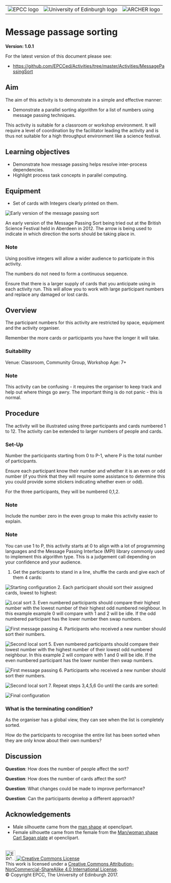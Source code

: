 <!-- Begin Header -->
<table width="100%" border="0" cellpadding="0" cellspacing="0">
<tr>
<td markdown="span">
<img src="https://github.com/EPCCed/Activities/blob/master/imgs/EPCC_logo.png" alt="EPCC logo">
</td>
<td markdown="span">
<img src="https://github.com/EPCCed/Activities/blob/master/imgs/UoE_logo.png" alt="University of Edinburgh logo">
</td>
<td markdown="span">
<img src="https://github.com/EPCCed/Activities/blob/master/imgs/archer.png" alt="ARCHER logo">
</td>
</tr>
</table>
<!-- End Header -->

# Message passage sorting

**Version: 1.0.1**

For the latest version of this document please see:

* https://github.com/EPCCed/Activities/tree/master/Activities/MessagePassingSort

## Aim

The aim of this activity is to demonstrate in a simple and effective
manner:

* Demonstrate a parallel sorting algorithm for a list of numbers using
  message passing techniques.

This activity is suitable for a classroom or workshop environment. It
will require a level of coordination by the facilitator leading the 
activity and is thus not suitable for a high throughput environment 
like  a science festival.

## Learning objectives

* Demonstrate how message passing helps resolve inter-process dependencies.
* Highlight process task concepts in parallel computing.

## Equipment

* Set of cards with Integers clearly printed on them.

![Early version of the message passing sort](imgs/BSF12.png)

An early version of the Message Passing Sort being tried out at the British Science Festival held in Aberdeen in 2012. The arrow is being used to indicate in which direction the sorts should be taking place in.

### Note

Using positive integers will allow a wider audience to participate in
this activity.

The numbers do not need to form a continuous sequence.

Ensure that there is a larger supply of cards that you anticipate
using in each activity run.  This will allow you to work with large
participant numbers and replace any damaged or lost cards.

## Overview

The participant numbers for this activity are restricted by space,
equipment and the activity organiser.

Remember the more cards or participants you have the longer it will take.

### Suitability

Venue: Classroom, Community Group, Workshop
Age: 7+

### Note

This activity can be confusing - it requires the organiser to keep
track and help out where things go awry. The important thing is do not
panic - this is normal.


## Procedure

The activity will be illustrated using three participants and cards numbered 1 to 12.
The activity can be extended to larger numbers of people and cards.

### Set-Up

Number the participants starting from 0 to P-1, where P is the total
number of participants.

Ensure each participant know their number and whether it is an even or
odd number (if you think that they will require some assistance to determine 
this you could provide some stickers indicating whether even or odd).

For the three participants, they will be numbered 0,1,2.

### Note

Include the number zero in the even group to make this activity easier to explain.

### Note
You can use 1 to P, this activity starts at 0 to align with a lot of programming languages 
and the Message Passing Interface (MPI) library commonly used to implement 
this algorithm type.
This is a judgement call depending on your confidence and your audience.

<!-- Do not put a new line when going to a new 
     numbered item otherwise markdown will start
     renumbering from 1! -->
     
1. Get the participants to stand in a line, shuffle the cards and give each of them 4 cards:

![Starting configuration](imgs/MessagePassing1.png)
2. Each participant should sort their assigned cards, lowest to highest:

![Local sort](imgs/MessagePassing2.png)
3. Even numbered participants should compare their highest number with the lowest number 
of their highest odd numbered neighbour. 
In this example example 0 will compare with 1 and 2 will be idle.
If the odd numbered participant has the lower number then swap numbers.
	     
![First message passing](imgs/MessagePassing3.png)
4. Participants who received a new number should sort their numbers.
   
![Second local sort](imgs/MessagePassing4.png)
5. Even numbered participants should compare their lowest number with the highest number of their lowest odd numbered neighbour. 
In this example 2 will compare with 1 and 0 will be idle.
If the even numbered participant has the lower number then swap numbers.

![First message passing](imgs/MessagePassing5.png)
6. Participants who received a new number should sort their numbers.

![Second local sort](imgs/MessagePassing6.png)
7. Repeat steps 3,4,5,6 Go until the cards are sorted:

![Final configuration](imgs/MessagePassing7.png)

### What is the terminating condition? 

As the organiser has a global view, they can see when the list is
completely sorted.

How do the participants to recognise the entire list has been sorted
when they are only know about their own numbers?

## Discussion

**Question**: How does the number of people affect the sort?

**Question**: How does the number of cards affect the sort?

**Question**: What changes could be made to improve performance?

**Question**: Can the participants develop a different approach?

## Acknowledgements

* Male silhouette came from the [man shape](https://openclipart.org/detail/182185/man-shape) at openclipart.
* Female silhouette came from the female from the [Man/woman shape Carl Sagan plate](https://openclipart.org/detail/269831/manwoman-shape-carl-sagan-plate) at openclipart.

<!-- Licensing and copyright stuff below -->
<br>
<a href="http://www.epcc.ed.ac.uk">
<img alt="EPCC logo" src="https://www.epcc.ed.ac.uk/sites/all/themes/epcc/images/epcc-logo.png" height="31"/>
</a>
<a rel="license" href="http://creativecommons.org/licenses/by-nc-sa/4.0/">
<img alt="Creative Commons License" style="border-width:0"
     src="https://i.creativecommons.org/l/by-nc-sa/4.0/88x31.png" />
</a><br />
This work is licensed under a <a rel="license" href="http://creativecommons.org/licenses/by-nc-sa/4.0/">
Creative Commons Attribution-NonCommercial-ShareAlike 4.0 International License</a>.<br/>
&copy; Copyright EPCC, The University of Edinburgh 2017.

